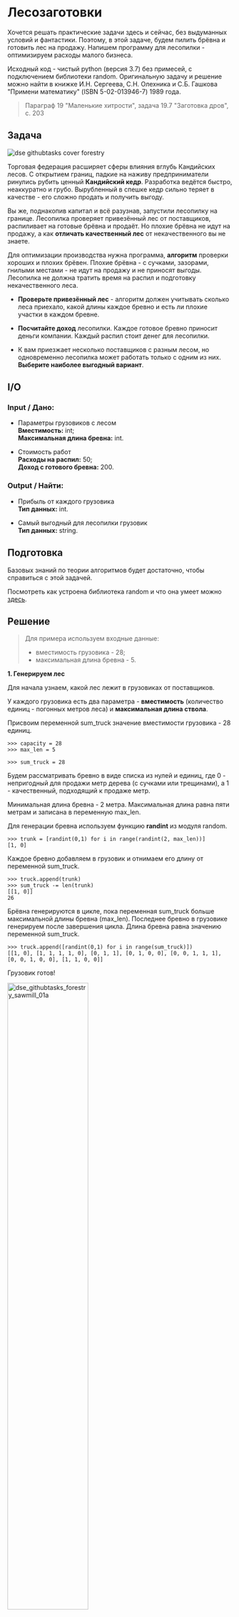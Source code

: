 # Лесозаготовки

Хочется решать практические задачи здесь и сейчас, без выдуманных условий и фантастики. Поэтому, в этой задаче, будем пилить брёвна и готовить лес на продажу. Напишем программу для лесопилки - оптимизируем расходы малого бизнеса.

Исходный код - чистый python (версия 3.7) без примесей, с подключением библиотеки random. Оригинальную задачу и решение можно найти в книжке И.Н. Сергеева, С.Н. Олехника и С.Б. Гашкова "Примени математику" (ISBN 5-02-013946-7) 1989 года.
> Параграф 19 "Маленькие хитрости", задача 19.7 "Заготовка дров", с. 203

## Задача

![dse githubtasks cover forestry](https://github.com/alyonkapetrova/apply_math/blob/master/forestry/media/dse_githubtasks_cover_forestry.svg)

Торговая федерация расширяет сферы влияния вглубь Кандийских лесов. С открытием границ, падкие на наживу предприниматели ринулись рубить ценный **Кандийский кедр**. Разработка ведётся быстро, неаккуратно и грубо. Вырубленный в спешке кедр сильно теряет в качестве - его сложно продать и получить выгоду.

Вы же, поднакопив капитал и всё разузнав, запустили лесопилку на границе. Лесопилка проверяет привезённый лес от поставщиков, распиливает на готовые брёвна и продаёт. Но плохие брёвна не идут на продажу, а как **отличать качественный лес** от некачественного вы не знаете.

Для оптимизации производства нужна программа, **алгоритм** проверки хороших и плохих брёвен. Плохие брёвна - с сучками, зазорами, гнилыми местами - не идут на продажу и не приносят выгоды. Лесопилка не должна тратить время на распил и подготовку некачественного леса.

- **Проверьте привезённый лес** - алгоритм должен учитывать сколько леса приехало, какой длины каждое бревно и есть ли плохие участки в каждом бревне.

- **Посчитайте доход** лесопилки. Каждое готовое бревно приносит деньги компании. Каждый распил стоит денег для лесопилки.

- К вам приезжает несколько поставщиков с разным лесом, но одновременно лесопилка может работать только с одним из них. **Выберите наиболее выгодный вариант**.

## I/O

### Input / Дано:

- Параметры грузовиков с лесом
<br/>**Вместимость:** int;
<br/>**Максимальная длина бревна:** int.

- Стоимость работ
<br/>**Расходы на распил:** 50;
<br/>**Доход с готового бревна:** 200.

### Output / Найти:

- Прибыль от каждого грузовика
<br/>**Тип данных:** int.

- Самый выгодный для лесопилки грузовик
<br/>**Тип данных:** string.

## Подготовка

Базовых знаний по теории алгоритмов будет достаточно, чтобы справиться с этой задачей.

Посмотреть как устроена библиотека random и что она умеет можно [здесь](ссылка).

## Решение

> Для примера используем входные данные:
> - вместимость грузовика - 28;
> - максимальная длина бревна - 5.

__1. Генерируем лес__

Для начала узнаем, какой лес лежит в грузовиках от поставщиков.

У каждого грузовика есть два параметра - __вместимость__ (количество единиц - погонных метров леса) и __максимальная длина ствола__.

Присвоим переменной sum_truck значение вместимости грузовика - 28 единиц.

```
>>> capacity = 28
>>> max_len = 5

>>> sum_truck = 28
```

Будем рассматривать бревно в виде списка из нулей и единиц, где 0 - непригодный для продажи метр дерева (с сучками или трещинами), а 1 - качественный, подходящий к продаже метр.

Минимальная длина бревна - 2 метра. Максимальная длина равна пяти метрам и записана в переменную max_len.

Для генерации бревна используем функцию __randint__ из модуля random.

```
>>> trunk = [randint(0,1) for i in range(randint(2, max_len))]
[1, 0]
```
Каждое бревно добавляем в грузовик и отнимаем его длину от переменной sum_truck.
```
>>> truck.append(trunk)
>>> sum_truck -= len(trunk)
[[1, 0]]
26
```

Брёвна генерируются в цикле, пока переменная sum_truck больше максимальной длины бревна (max_len). Последнее бревно в грузовике генерируем после завершения цикла. Длина бревна равна значению переменной sum_truck.

```
>>> truck.append([randint(0,1) for i in range(sum_truck)])
[[1, 0], [1, 1, 1, 1, 0], [0, 1, 1], [0, 1, 0, 0], [0, 0, 1, 1, 1], [0, 0, 1, 0, 0], [1, 1, 0, 0]]
```
Грузовик готов!

<img width="60%" alt="dse_githubtasks_forestry_sawmill_01a" src="https://github.com/alyonkapetrova/apply_math/blob/master/forestry/media/dse_githubtasks_forestry_sawmill_01a.svg">

__2. Пилим брёвна - считаем прибыль__

Сколько лесопилка заработает на каждом грузовике? Рассмотрим каждое бревно отдельно, подсчитаем затраты на его распил и выгоду от продажи.

Нас интересуют элементы списка равные 1, ведь продать можно только качественный и неповреждённый погонный метр.

<img width="60%" alt="dse_githubtasks_forestry_sawmill_01b" src="https://github.com/alyonkapetrova/apply_math/blob/master/forestry/media/dse_githubtasks_forestry_sawmill_01b.svg">

<img width="60%" alt="dse_githubtasks_forestry_sawmill_02a" src="https://github.com/alyonkapetrova/apply_math/blob/master/forestry/media/dse_githubtasks_forestry_sawmill_02a.svg">

Качественный метр бревна стоит __200 кредитов__ (profit). Богато! Единичный распил обойдётся лесопилке в __50 кредитов__ (cut). Ради экономии и оптимизации производства, мы не будем распиливать повреждённые метры брёвен.

> Для бревна с тремя повреждёнными метрами и одним качественным [0, 0, 0, 1] будет сделан только один распил.

<img width="60%" alt="dse_githubtasks_forestry_sawmill_02b" src="https://github.com/alyonkapetrova/apply_math/blob/master/forestry/media/dse_githubtasks_forestry_sawmill_02b.svg">

Есть три особых условия распила стволов:

- Если последний и предпоследний метры бревна равны 1, то последний метр обойдётся лесопилке бесплатно:
```
>>> if i == len(trunk) - 1 and trunk[i - 1] == 1:
>>>       profit += 200
```
- Первый и последний распилы идут по стандартной цене:
```
>>> elif i == 0 or i == len(trunk) - 1:
>>>       cut += 50
>>>       profit += 200
```
- Если качественный метр бревна расположен справа или между двумя бракованными метрами, распил будет стоить __100 кредитов__:
```
>>> elif trunk[i - 1] == 0 and trunk[i + 1] == 0 or trunk[i - 1] == 0 and trunk[i + 1] == 1:
>>>       cut += 100
>>>       profit += 200
```

<img width="60%" alt="dse_githubtasks_forestry_sawmill_02c" src="https://github.com/alyonkapetrova/apply_math/blob/master/forestry/media/dse_githubtasks_forestry_sawmill_02c.svg">

<img width="60%" alt="dse_githubtasks_forestry_sawmill_03a" src="https://github.com/alyonkapetrova/apply_math/blob/master/forestry/media/dse_githubtasks_forestry_sawmill_03a.svg">

Попилено.

__3. Определяем самый выгодный грузовик__

С готовыми расчётами, осталось подсчитать прибыль. Из стоимости каждого проданного метра вычтем затраты на распил.
```
>>> cut = 800
>>> profit = 2800
>>> total = profit - cut
2000
```
Теперь можно выбрать подходящего поставщика ценнейшего Кандийского кедра. Ни дня без прибыли!
